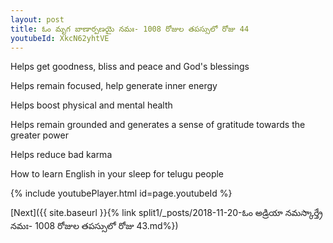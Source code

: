 ```yaml
---
layout: post
title: ఓం మృగ బాణార్పణయై నమః- 1008 రోజుల తపస్సులో రోజు 44
youtubeId: XkcN62yhtVE
---
```

 
 
Helps get goodness, bliss and peace and God's blessings
 
Helps remain focused, help generate inner energy 
 
Helps boost physical and mental health 
 
Helps remain grounded and generates a sense of gratitude towards the greater power 
 
Helps reduce bad karma
 
How to learn English in your sleep for telugu people
 
 
 
 


{% include youtubePlayer.html id=page.youtubeId %}
 
[Next]({{ site.baseurl }}{% link split1/_posts/2018-11-20-ఓం అడ్రియా నమస్కార్త్రే నమః- 1008 రోజుల తపస్సులో రోజు 43.md%})
 
